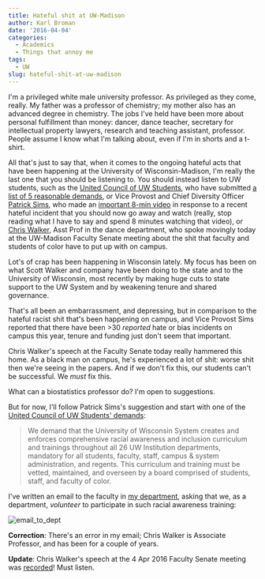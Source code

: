 ```yaml
---
title: Hateful shit at UW-Madison
author: Karl Broman
date: '2016-04-04'
categories:
  - Academics
  - Things that annoy me
tags:
  - UW
slug: hateful-shit-at-uw-madison
---
```


I'm a privileged white male university professor. As privileged as they come, really. My father was a professor of chemistry; my mother also has an advanced degree in chemistry. The jobs I've held have been more about personal fulfillment than money: dancer, dance teacher, secretary for intellectual property lawyers, research and teaching assistant, professor. People assume I know what I'm talking about, even if I'm in shorts and a t-shirt.

All that's just to say that, when it comes to the ongoing hateful acts that have been happening at the University of Wisconsin-Madison, I'm really the last one that you should be listening to. You should instead listen to UW students, such as the [United Council of UW Students](http://www.unitedcouncilofuw.org/), who have submitted [a list of 5 reasonable demands](http://www.unitedcouncilofuw.org/the-student-voice/2016/2/24/blackout-uw-system-administration-press-release-1212016), or Vice Provost and Chief Diversity Officer [Patrick Sims](http://provost.wisc.edu/climate.htm), who made an [important 8-min video](https://www.youtube.com/watch?v=zMBQUzwnCL0&feature=youtu.be) in response to a recent hateful incident that you should now go away and watch (really, stop reading what I have to say and spend 8 minutes watching that video), or [Chris Walker](https://www.dance.wisc.edu/dance/people/faculty/chris-walker), Asst Prof in the dance department, who spoke movingly today at the UW-Madison Faculty Senate meeting about the shit that faculty and students of color have to put up with on campus.

Lot's of crap has been happening in Wisconsin lately. My focus has been on what Scott Walker and company have been doing to the state and to the University of Wisconsin, most recently by making huge cuts to state support to the UW System and by weakening tenure and shared governance.

That's all been an embarrassment, and depressing, but in comparison to the hateful racist shit that's been happening on campus, and Vice Provost Sims reported that there have been >30 _reported_ hate or bias incidents on campus this year, tenure and funding just don't seem that important.

Chris Walker's speech at the Faculty Senate today really hammered this home. As a black man on campus, he's experienced a lot of shit: worse shit then we're seeing in the papers. And if we don't fix this, our students can't be successful. We _must_ fix this.

What can a biostatistics professor do? I'm open to suggestions.

But for now, I'll follow Patrick Sims's suggestion and start with one of the [United Council of UW Students' demands](http://www.unitedcouncilofuw.org/the-student-voice/2016/2/24/blackout-uw-system-administration-press-release-1212016):

<blockquote>We demand that the University of Wisconsin System creates and enforces comprehensive racial awareness and inclusion curriculum and trainings throughout all 26 UW Institution departments, mandatory for all students, faculty, staff, campus & system administration, and regents. This curriculum and training must be vetted, maintained, and overseen by a board comprised of students, staff, and faculty of color.</blockquote>

I've written an email to the faculty in [my department](http://www.biostat.wisc.edu), asking that we, as a department, _volunteer_ to participate in such racial awareness training:

![email_to_dept](https://kbroman.files.wordpress.com/2016/04/email_to_dept1.png)

**Correction**: There's an error in my email; Chris Walker is Associate Professor, and has been for a couple of years.

**Update**: Chris Walker's speech at the 4 Apr 2016 Faculty Senate meeting was [recorded](https://mediaspace.wisc.edu/media/Professor+Chris+Walker/1_5k9npnxs)! Must listen.
